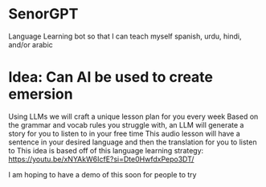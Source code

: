 # SenorGPT
Language Learning bot so that I can teach myself spanish, urdu, hindi, and/or arabic

# Idea: Can AI be used to create emersion
Using LLMs we will craft a unique lesson plan for you every week
Based on the grammar and vocab rules you struggle with, an LLM will generate a story for you to listen to in your free time
This audio lesson will have a sentence in your desired language and then the translation for you to listen to
This idea is based off of this language learning strategy: https://youtu.be/xNYAkW6IcfE?si=Dte0HwfdxPepo3DT/

I am hoping to have a demo of this soon for people to try
